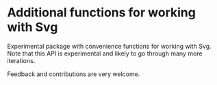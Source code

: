 # Additional functions for working with Svg

Experimental package with convenience functions for working with Svg.
Note that this API is experimental and likely to go through many more iterations.

Feedback and contributions are very welcome.

